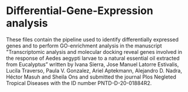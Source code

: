 # Differential-Gene-Expression analysis 
These files contain the pipeline used to identify differentially expressed genes and to perform GO-enrichment analysis in the manuscript "Transcriptomic analysis and molecular docking reveal genes involved in the response of Aedes aegypti larvae to a natural essential oil extracted from Eucalyptus” written by Ivana Sierra, Jose Manuel Latorre Estivalis, Lucila Traverso, Paula V. Gonzalez, Ariel Aptekmann, Alejandro D. Nadra, Héctor Masuh and Sheila Ons and submitted the journal Plos Negleted Tropical Diseases with the ID number PNTD-D-20-01884R2.  

